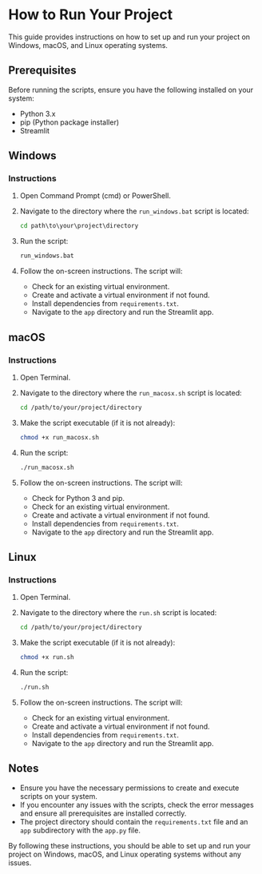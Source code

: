 # How to Run Your Project

This guide provides instructions on how to set up and run your project on Windows, macOS, and Linux operating systems.

## Prerequisites

Before running the scripts, ensure you have the following installed on your system:
- Python 3.x
- pip (Python package installer)
- Streamlit

## Windows

### Instructions

1. Open Command Prompt (cmd) or PowerShell.

2. Navigate to the directory where the `run_windows.bat` script is located:
    ```cmd
    cd path\to\your\project\directory
    ```

3. Run the script:
    ```cmd
    run_windows.bat
    ```

4. Follow the on-screen instructions. The script will:
    - Check for an existing virtual environment.
    - Create and activate a virtual environment if not found.
    - Install dependencies from `requirements.txt`.
    - Navigate to the `app` directory and run the Streamlit app.

## macOS

### Instructions

1. Open Terminal.

2. Navigate to the directory where the `run_macosx.sh` script is located:
    ```sh
    cd /path/to/your/project/directory
    ```

3. Make the script executable (if it is not already):
    ```sh
    chmod +x run_macosx.sh
    ```

4. Run the script:
    ```sh
    ./run_macosx.sh
    ```

5. Follow the on-screen instructions. The script will:
    - Check for Python 3 and pip.
    - Check for an existing virtual environment.
    - Create and activate a virtual environment if not found.
    - Install dependencies from `requirements.txt`.
    - Navigate to the `app` directory and run the Streamlit app.

## Linux

### Instructions

1. Open Terminal.

2. Navigate to the directory where the `run.sh` script is located:
    ```sh
    cd /path/to/your/project/directory
    ```

3. Make the script executable (if it is not already):
    ```sh
    chmod +x run.sh
    ```

4. Run the script:
    ```sh
    ./run.sh
    ```

5. Follow the on-screen instructions. The script will:
    - Check for an existing virtual environment.
    - Create and activate a virtual environment if not found.
    - Install dependencies from `requirements.txt`.
    - Navigate to the `app` directory and run the Streamlit app.

## Notes

- Ensure you have the necessary permissions to create and execute scripts on your system.
- If you encounter any issues with the scripts, check the error messages and ensure all prerequisites are installed correctly.
- The project directory should contain the `requirements.txt` file and an `app` subdirectory with the `app.py` file.

By following these instructions, you should be able to set up and run your project on Windows, macOS, and Linux operating systems without any issues.
